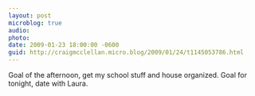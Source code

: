 ```yaml
---
layout: post
microblog: true
audio: 
photo: 
date: 2009-01-23 18:00:00 -0600
guid: http://craigmcclellan.micro.blog/2009/01/24/t1145053786.html
---
```

Goal of the afternoon, get my school stuff and house organized.  Goal for tonight, date with Laura.
